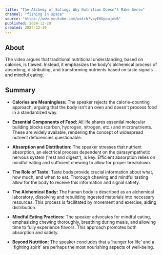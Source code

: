 ```yaml
---
title: "The Alchemy of Eating: Why Nutrition Doesn’t Make Sense"
channel: "fishing in space"
source: "https://www.youtube.com/watch?v=yE0UppujowA"
published: 2024-12-28
created: 2024-12-30
---
```


## About
The video argues that traditional nutritional understanding, based on calories, is flawed.  Instead, it emphasizes the body's alchemical process of absorbing, distributing, and transforming nutrients based on taste signals and mindful eating.
## Summary
- **Calories are Meaningless:** The speaker rejects the calorie-counting approach, arguing that the body isn't an oven and doesn't process food in a standardized way.

- **Essential Components of Food:** All life shares essential molecular building blocks (carbon, hydrogen, nitrogen, etc.) and micronutrients. These are widely available, rendering the concept of widespread nutrient deficiencies questionable.

- **Absorption and Distribution:** The speaker stresses that nutrient absorption, an electrical process dependent on the parasympathetic nervous system ('rest and digest'), is key.  Efficient absorption relies on mindful eating and sufficient chewing to allow for proper breakdown.

- **The Role of Taste:** Taste buds provide crucial information about what, how much, and when to eat.  Thorough chewing and mindful tasting allow for the body to receive this information and signal satiety.

- **The Alchemical Body:** The human body is described as an alchemical laboratory, dissolving and rebuilding ingested materials into necessary resources.  This process is facilitated by movement and exercise, aiding distribution.

- **Mindful Eating Practices:** The speaker advocates for mindful eating, emphasizing chewing thoroughly, breathing during meals, and allowing time to fully experience flavors. This approach promotes both absorption and satiety.

- **Beyond Nutrition:** The speaker concludes that a 'hunger for life' and a 'fighting spirit' are perhaps the most nourishing aspects of well-being.